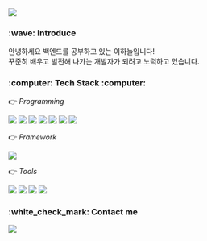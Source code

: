 <img src="https://capsule-render.vercel.app/api?type=waving&color=BBE1F9&height=200&section=header&text=Haneul%20Lee&fontSize=70&fontColor=F5F9FB&fontAlign=50&fontAlignY=40&stroke=A1A4A5&animation=fadeIn" />
<h3> :wave: Introduce</h3>

안녕하세요 백엔드를 공부하고 있는 이하늘입니다! <br/>꾸준히 배우고 발전해 나가는 개발자가 되려고 노력하고 있습니다.


<h3> :computer: Tech Stack :computer: </h3>    

:point_right: *Programming*    

<img src="https://img.shields.io/badge/Java-007396?style=flat&logo=JAVA&logoColor=white"/> <img src="https://img.shields.io/badge/C-A8B9CC?style=flat&logo=C&logoColor=white"/> <img src="https://img.shields.io/badge/Python-3776AB?style=flat&logo=Python&logoColor=white"/> <img src="https://img.shields.io/badge/HTML5-E34F26?style=flat&logo=HTML5&logoColor=white"/> <img src="https://img.shields.io/badge/CSS-1572B6?style=flat&logo=CSS3&logoColor=white"/> <img src="https://img.shields.io/badge/JavaScript-F7DF1E?style=flat&logo=JavaScript&logoColor=white"/> <img src="https://img.shields.io/badge/MySQL-4479A1?style=flat&logo=MySQL&logoColor=white"/>



:point_right: *Framework*

<img src="https://img.shields.io/badge/Spring-6DB33F?style=flat&logo=Spring&logoColor=white"/>



:point_right: *Tools*    

<img src="https://img.shields.io/badge/EclipseIDE-2C2255?style=flat&logo=Eclipse IDE&logoColor=white"/> <img src="https://img.shields.io/badge/VISUAL STUDIO-5C2D91?style=flat&logo=VISUAL STUDIO&logoColor=white"/> <img src="https://img.shields.io/badge/VISUAL STUDIO CODE-007ACC?style=flat&logo=VISUAL STUDIO CODE&logoColor=white"/> <img src="https://img.shields.io/badge/ANDROID STUDIO-3DDC84?style=flat&logo=ANDROID STUDIO&logoColor=white"/>

<h3>:white_check_mark: Contact me</h3>


<img src="https://capsule-render.vercel.app/api?type=waving&color=BBE1F9&height=250&section=footer&Emation=fadeIn" />

